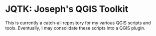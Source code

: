 # JQTK: Joseph's QGIS Toolkit

This is currently a catch-all repository for my various QGIS scripts and tools. Eventually, I may consolidate these scripts into a QGIS plugin.
